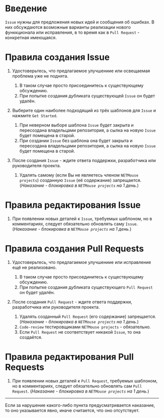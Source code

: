 # Введение
`Issue` нужны для предложения новых идей и сообщения об ошибках. В них обсуждаются возможные варианты реализации нового функкционала или исправления, в то время как в `Pull Request` - конкретная имеющаяся.

# Правила создания Issue
1) Удостоверьтесь, что предлагаемое улучшениие или освещаемая проблема уже не поднята.
    1) В таком случае просто присоединитесь к существующему обсуждению.
    2) При попытке создания дубликата существующей `Issue` он будет удалён.

2) Выберите один наиболее подходящий из трёх шаблонов для `Issue` и нажмите `Get Started`.
    1) При неверном выборе шаблона `Issue` будет закрыта и пересоздана владельцами репозитория, а сылка на новую `Issue` будет помещена в старой.
    2) При создании `Issue` без шаблона она будет закрыта и пересоздана владельцами репозитория, а сылка на новую `Issue` будет помещена в старой.

3) После создания `Issue` - ждите ответа поддержки, разработчика или руководителя проекта.
    1) Удалять самому (если Вы не являетесь членом `NETMouse projects`) созданную `Issue` (её содержание) запрещается. (_Наказание - блокировка в `NETMouse projects` на 1 день._)

# Правила редактирования Issue
1) При появлении новых деталей к `Issue`, требуемых шаблоном, но в комментариях, следует обязательно обновлять саму `Issue`. (_Наказание - блокировка в `NETMouse projects` на 1 день._)

# Правила создания Pull Requests
1) Удостоверьтесь, что предлагаемое улучшениие или исправление ещё не реализовано.
    1) В таком случае просто присоединитесь к существующему обсуждению.
    2) При попытке создания дубликата существующего `Pull Request` он будет удалён.

2) После создания `Pull Request` - ждите ответа поддержки, разработчика или руководителя проекта.
    1) Удалять созданный `Pull Request` (его содержание) запрещается. (_Наказание - блокировка в `NETMouse projects` на 1 день._)
    2) `Code-review` тестировщиками `NETMouse projects` - обязательно.
    3) Если `Pull Request` не соответствует никакой `Issue`, то она создаётся.

# Правила редактирования Pull Requests
1) При появлении новых деталей к `Pull Request`, требуемых шаблоном, но в комментариях, следует обязательно обновлять сам `Pull Request`. (_Наказание - блокировка в `NETMouse projects` на 1 день._)

----
Если за нарушение какого-либо пункта предусматривается наказание, то оно указывается явно, иначе считается, что оно отсутствует.
